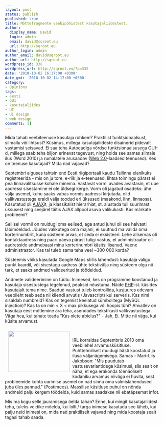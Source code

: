 ```yaml
---
layout: post
status: publish
published: true
title: Mõttefragmente veebipõhistest kasutajaliidestest.
author:
  display_name: David
  login: admin
  email: david@sqroot.eu
  url: http://sqroot.eu
author_login: admin
author_email: david@sqroot.eu
author_url: http://sqroot.eu
wordpress_id: 338
wordpress_url: http://sqroot.eu/?p=338
date: '2010-10-02 16:17:00 +0300'
date_gmt: '2010-10-02 14:17:00 +0300'
category:
- Opinions
tags:
- eesti
- GUI
- kasutajaliides
- UI
- UI design
- web design
comments: []
---
```

<p>Mida tahab veebiteenuse kasutaja rohkem? Praktilist funktsionaalsust, silmailu v&otilde;i lihtsust? K&uuml;simus, millega kasutajaliideste disainerid pidevalt vastamisi seisavad. Ei saa teha Autocadiga v&otilde;rdse funktsionaalsusega GUI-d, millega saab teha biljon erinevat tegevust, ning hoida see samas silmale ilus (Word 2010) ja rumalatele arusaadav (<a class="zem_slink" href="http://en.wikipedia.org/wiki/Web_2.0" rel="wikipedia" title="Web 2.0">Web 2.0</a>-laadsed teenused). Kes on teenuse kasutajad? Mida nad vajavad?</p>
<p>Septembri alguses tahtsin end Eesti riigiportaali kaudu Tallinna elanikuks registreerida - mis on ju tore, e-riik ja e-teenused, lihtsa toimingu p&auml;rast ei pea linnavalitsusse kohale minema. Vastavat vormi avades avastasin, et uue aadressi sisestamine ei ole &uuml;ldsegi kerge. Vorm oli jagatud osadeks: &uuml;he v&auml;lja asemel, kuhu saaks vabas vormis aadressi kirjutada, olid valikvastustega eraldi v&auml;lja toodud eri &uuml;ksused (maakond, linn, linnaosa). Kasutatud oli <a class="zem_slink" href="http://en.wikipedia.org/wiki/Ajax_%28programming%29" rel="wikipedia" title="Ajax (programming)">AJAX</a>it, ja klassikalist hierarhiat, st. alustada tuli suurimast &uuml;ksusest ning seej&auml;rel t&auml;itis AJAX allpool asuva valikukasti. Kas m&auml;rkate probleemi?</p>
<p>Sellisel vormil on muidugi oma eelised, aga antud juhul oli see halvasti l&auml;bim&otilde;eldud. J&otilde;udes valikutega oma majani, ei suutnud ma valida oma korterinumbrit, kuna s&uuml;steem arvas, et seda ei eksisteeri. Lehe allservas oli kontaktaadress ning paari p&auml;eva p&auml;rast tuligi vastus, et administraator oli aadresside andmebaasi minu korterinumbri k&auml;sitsi lisanud. Vaene administraator. Kas tal tuleb sama teha veel ~300 000 korda?</p>
<p>S&uuml;steemis v&otilde;iks kasutada Google Maps stiilis lahendust: kasutaja valigu punkt kaardil, v&otilde;i sisestagu aadress &uuml;hte tekstiv&auml;lja ning s&uuml;steem olgu nii tark, et saaks andmed valideeritud ja t&ouml;&ouml;deldud.</p>
<p>Andmete valideerimine on t&uuml;&uuml;tu. Inimesed, kes on programme koostanud ja kasutaja sisestustega tegelenud, peaksid n&otilde;ustuma. N&auml;ide <a class="zem_slink" href="http://www.php.net/" rel="homepage" title="PHP">PHP</a>-st. k&uuml;sides kasutajalt tema nime. Saadud vastust tuleb kontrollida, kusjuures edevam veebileht teeb seda nii kliendi arvutis (Javascript) kui serveris. Kas nimi sisaldab numbreid? Kas on tegemist keelatud s&uuml;mbolitega (MySQL injection)? Kas ta on min &lt; X &lt; max pikkusega v&otilde;i hoopis t&uuml;hi? Ahvatlev on kasutaja eest m&otilde;tlemine &auml;ra teha, asendades tekstikasti valikvastustega. V&auml;ga hea, kui tahate teada &quot;Kas olete abielus?&quot; - Jah, Ei. Mitte nii v&auml;ga, kui k&uuml;site arvamust.</p>
<p><a href="http://f.postimees.ee/f/2010/09/19/435123t41h5702.jpg"><img alt="" src="http://f.postimees.ee/f/2010/09/19/435123t41h5702.jpg" style="margin-left: 10px;margin-right: 10px;margin-top: 10px;margin-bottom: 10px;float: left;width: 200px;height: 134px" /></a></p>
<p>&nbsp;</p>
<p>IRL korraldas Septembris 2010 oma veebilehel arvamusk&uuml;sitluse. Puhttehniliselt muidugi h&auml;sti koostatud ja ilusa v&auml;ljan&auml;gemisega. Samas - Mari-Liis Jakobson: &quot;Mis puudutab vastusevariantidega k&uuml;simusi, siis sealt on n&auml;ha, et ega erakonda t&otilde;en&auml;oliselt kodaniku arvamus niiv&auml;ga ei huvita, sest probleemide kohta uurimise asemel on nad sinna oma valmislahendused juba &uuml;les pannud.&quot; (<a href="http://www.postimees.ee/?id=311803">Postimees</a>). Massilise k&uuml;sitluse puhul on n&otilde;nda andmeid palju kergem t&ouml;&ouml;delda, kuid samas saadakse nii ebat&auml;psemat infot.</p>
<p><span style="font-size:14px">Mis ma kogu selle jauramisega &ouml;elda tahan? Enne, kui mingit kasutajaliidest teha, tuleks veidike m&otilde;elda, kui lolli / targa inimese kasutada see l&auml;heb, kui palju neid inimesi on, mida nad praktiliselt vajavad ning mida koostaja sealt tagasi tahab saada.</span></p>
